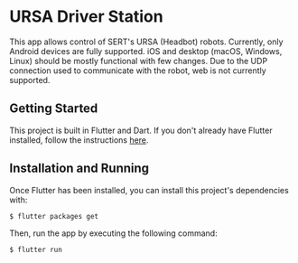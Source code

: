 # URSA Driver Station

This app allows control of SERT's URSA (Headbot) robots. Currently, only Android
devices are fully supported. iOS and desktop (macOS, Windows, Linux) should be
mostly functional with few changes. Due to the UDP connection used to
communicate with the robot, web is not currently supported.

## Getting Started

This project is built in Flutter and Dart. If you don't already have Flutter
installed, follow the instructions
[here](https://flutter.dev/docs/get-started/install).

## Installation and Running

Once Flutter has been installed, you can install this project's dependencies
with:

```bash
$ flutter packages get
```

Then, run the app by executing the following command:

```bash
$ flutter run
```
